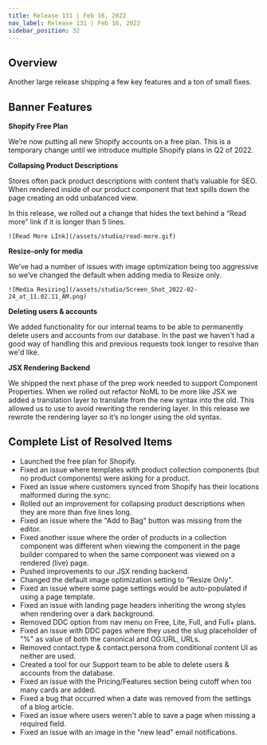 ```yaml
---
title: Release 131 | Feb 16, 2022
nav_label: Release 131 | Feb 16, 2022
sidebar_position: 32
---
```


## Overview

Another large release shipping a few key features and a ton of small fixes.

## Banner Features

**Shopify Free Plan**

We’re now putting all new Shopify accounts on a free plan. This is a temporary change until we introduce multiple
Shopify plans in Q2 of 2022.

**Collapsing Product Descriptions**

Stores often pack product descriptions with content that’s valuable for SEO. When rendered inside of our product
component that text spills down the page creating an odd unbalanced view.

In this release, we rolled out a change that hides the text behind a “Read more” link if it is longer than 5 lines.

    ![Read More LInk](/assets/studio/read-more.gif)

**Resize-only for media**

We’ve had a number of issues with image optimization being too aggressive so we’ve changed the default when adding media
to Resize only.

    ![Media Resizing](/assets/studio/Screen_Shot_2022-02-24_at_11.02.11_AM.png)

**Deleting users & accounts**

We added functionality for our internal teams to be able to permanently delete users and accounts from our database. In
the past we haven't had a good way of handling this and previous requests took longer to resolve than we'd like.

**JSX Rendering Backend**

We shipped the next phase of the prep work needed to support Component Properties. When we rolled out refactor NoML to
be more like JSX we added a translation layer to translate from the new syntax into the old. This allowed us to use to
avoid rewriting the rendering layer. In this release we rewrote the rendering layer so it’s no longer using the old
syntax.

## Complete List of Resolved Items

* Launched the free plan for Shopify.
* Fixed an issue where templates with product collection components (but no product components) were asking for a
  product.
* Fixed an issue where customers synced from Shopify has their locations malformed during the sync.
* Rolled out an improvement for collapsing product descriptions when they are more than five lines long.
* Fixed an issue where the "Add to Bag" button was missing from the editor.
* Fixed another issue where the order of products in a collection component was different when viewing the component in
  the page builder compared to when the same component was viewed on a rendered (live) page.
* Pushed improvements to our JSX rending backend.
* Changed the default image optimization setting to "Resize Only".
* Fixed an issue where some page settings would be auto-populated if using a page template.
* Fixed an issue with landing page headers inheriting the wrong styles when rendering over a dark background.
* Removed DDC option from nav menu on Free, Lite, Full, and Full+ plans.
* Fixed an issue with DDC pages where they used the slug placeholder of "%" as value of both the canonical and OG:URL,
  URLs.
* Removed contact.type & contact.persona from conditional content UI as neither are used.
* Created a tool for our Support team to be able to delete users & accounts from the database.
* Fixed an issue with the Pricing/Features section being cutoff when too many cards are added.
* Fixed a bug that occurred when a date was removed from the settings of a blog article.
* Fixed an issue where users weren't able to save a page when missing a required field.
* Fixed an issue with an image in the "new lead" email notifications.
